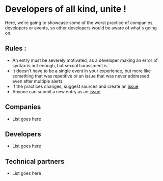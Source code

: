 
# Developers of all kind, unite !

Here, we're going to showcase some of the worst practice of companies, developers or events, so other developers would be aware of what's going on.

## Rules : 
* An entry must be severely motivated, as a developer making an error of syntax is not enough, but sexual harassment is
* It doesn't have to be a single event in your experience, but more like something that was repetitive or an issue that was never addressed even after multiple alerts
* If the practices changes, suggest sources and create an [issue](https://github.com/OverCodeTech/dev-job-blacklist/issues)
* Anyone can submit a new entry as an [issue](https://github.com/OverCodeTech/dev-job-blacklist/issues)

## Companies

* List goes here

## Developers

* List goes here

## Technical partners

* List goes here
